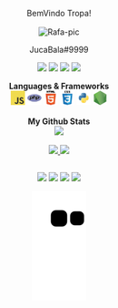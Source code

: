 <p align="center">BemVindo Tropa!</center><br></p>
<p align='center'><img align="center" alt="Rafa-pic" height="200"  border-radius= "50%" src="https://i.pinimg.com/originals/bd/d2/a9/bdd2a9e3c873654d5b9df1a0254cf74a.gif"><br>
	<p align="center">JucaBala#9999</center><br></p>
<p align="center">
	<img height="20" src="https://static.wikia.nocookie.net/hypesquad/images/4/4f/BalanceLogo.png/revision/latest?cb=20180825045553">
		<img height="20" src="https://i.imgur.com/NcxetDL.png">
		<img height="22" src="https://static.wikia.nocookie.net/discord/images/b/b8/Nitro_badge.png/revision/latest?cb=20200615092656">
		<img height="21" src="https://emoji.gg/assets/emoji/5131-nitro-boost.png">

</p>	
	
<p align="center">
	<b>Languages & Frameworks</b>
	<br>
	<img height="25" src="https://raw.githubusercontent.com/github/explore/80688e429a7d4ef2fca1e82350fe8e3517d3494d/topics/javascript/javascript.png">
	<img height="25" src="https://raw.githubusercontent.com/github/explore/80688e429a7d4ef2fca1e82350fe8e3517d3494d/topics/php/php.png">
	<img height="25" src="https://raw.githubusercontent.com/github/explore/80688e429a7d4ef2fca1e82350fe8e3517d3494d/topics/html/html.png">
	<img height="25" src="https://raw.githubusercontent.com/github/explore/80688e429a7d4ef2fca1e82350fe8e3517d3494d/topics/css/css.png">
	<img height="25" src="https://raw.githubusercontent.com/github/explore/80688e429a7d4ef2fca1e82350fe8e3517d3494d/topics/python/python.png">
	<img height="25" src="https://raw.githubusercontent.com/github/explore/80688e429a7d4ef2fca1e82350fe8e3517d3494d/topics/nodejs/nodejs.png">
	<br><br>
	<b>My Github Stats</b><br>
    	<img src="https://github-readme-streak-stats.herokuapp.com/?user=Jucabala-171&theme=midnight-purple&hide_border=true">
	<br>

</p>
<div align="center">
  <a href="https://github.com/jucabala-171">
  <img height="180em" src="https://github-readme-stats.vercel.app/api?username=jucabala-171&show_icons=true&theme=midnight-purple&include_all_commits=true&count_private=true"/>
  <img height="180em" src="https://github-readme-stats.vercel.app/api/top-langs/?username=rafaballerini&layout=compact&langs_count=7&theme=midnight-purple"/>

  
	    

  ##
 
<div> 
   <a href="https://discord.gg/pDbY76q8Qf" target="_blank"><img src="https://img.shields.io/badge/Discord-7289DA?style=for-the-badge&logo=discord&logoColor=white" target="_blank"></a> 
  <a href="https://instagram.com/jucabala171" target="_blank"><img src="https://img.shields.io/badge/-Instagram-%23E4405F?style=for-the-badge&logo=instagram&logoColor=white" target="_blank"></a>
 	<a href="https://www.twitch.tv/jucabala171" target="_blank"><img src="https://img.shields.io/badge/Twitch-9146FF?style=for-the-badge&logo=twitch&logoColor=white" target="_blank"></a>
  <a href="https://www.linkedin.com/in/rafaella-ballerini-45875016a" target="_blank"><img src="https://img.shields.io/badge/Spotify-1ED760?&style=for-the-badge&logo=spotify&logoColor=white" target="_blank"></a> 
 
  ![Snake animation](https://github.com/rafaballerini/rafaballerini/blob/output/github-contribution-grid-snake.svg)
 
</div>
